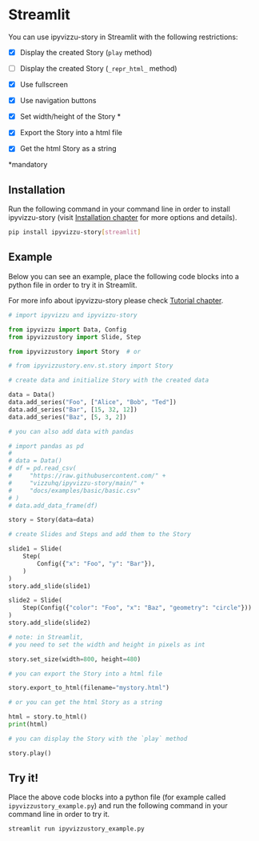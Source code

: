 # Streamlit

You can use ipyvizzu-story in Streamlit with the following restrictions:

- [x] Display the created Story (`play` method)

- [ ] Display the created Story (`_repr_html_` method)

- [x] Use fullscreen

- [x] Use navigation buttons

- [x] Set width/height of the Story \*

- [x] Export the Story into a html file

- [x] Get the html Story as a string

\*mandatory

## Installation

Run the following command in your command line in order to install
ipyvizzu-story (visit [Installation chapter](../installation.md) for more
options and details).

```sh
pip install ipyvizzu-story[streamlit]
```

## Example

Below you can see an example, place the following code blocks into a python file
in order to try it in Streamlit.

For more info about ipyvizzu-story please check
[Tutorial chapter](../tutorial.md).

```python
# import ipyvizzu and ipyvizzu-story

from ipyvizzu import Data, Config
from ipyvizzustory import Slide, Step

from ipyvizzustory import Story  # or

# from ipyvizzustory.env.st.story import Story
```

```python
# create data and initialize Story with the created data

data = Data()
data.add_series("Foo", ["Alice", "Bob", "Ted"])
data.add_series("Bar", [15, 32, 12])
data.add_series("Baz", [5, 3, 2])

# you can also add data with pandas

# import pandas as pd
#
# data = Data()
# df = pd.read_csv(
#     "https://raw.githubusercontent.com/" +
#     "vizzuhq/ipyvizzu-story/main/" +
#     "docs/examples/basic/basic.csv"
# )
# data.add_data_frame(df)

story = Story(data=data)
```

```python
# create Slides and Steps and add them to the Story

slide1 = Slide(
    Step(
        Config({"x": "Foo", "y": "Bar"}),
    )
)
story.add_slide(slide1)

slide2 = Slide(
    Step(Config({"color": "Foo", "x": "Baz", "geometry": "circle"}))
)
story.add_slide(slide2)
```

```python
# note: in Streamlit,
# you need to set the width and height in pixels as int

story.set_size(width=800, height=480)
```

```python
# you can export the Story into a html file

story.export_to_html(filename="mystory.html")

# or you can get the html Story as a string

html = story.to_html()
print(html)
```

```python
# you can display the Story with the `play` method

story.play()
```

## Try it!

Place the above code blocks into a python file (for example called
`ipyvizzustory_example.py`) and run the following command in your command line
in order to try it.

```sh
streamlit run ipyvizzustory_example.py
```
